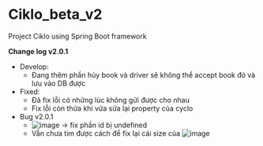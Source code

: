 # Ciklo_beta_v2
Project Ciklo using Spring Boot framework

**Change log v2.0.1**
- Develop:
  + Đang thêm phần hủy book và driver sẽ không thể accept book đó và lưu vào DB được
- Fixed:
  + Đã fix lỗi có những lúc không gửi được cho nhau
  + Fix lỗi còn thừa khi vửa sửa lại property của cyclo
- Bug v2.0.1
  + ![image](https://user-images.githubusercontent.com/83583888/224651683-766da82e-df3f-44df-8f73-ba968e0bbb8b.png)
  → fix phần id bị undefined
  + Vẫn chưa tìm được cách để fix lại cái size của 
  ![image](https://user-images.githubusercontent.com/83583888/224653084-f2750770-2c9c-414a-9eea-33a3e0bd4ce4.png)
